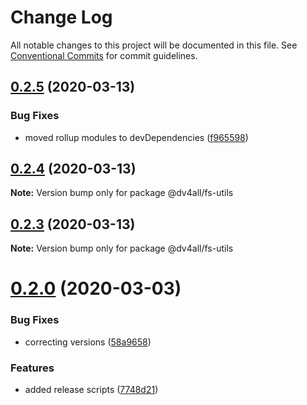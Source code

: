 # Change Log

All notable changes to this project will be documented in this file.
See [Conventional Commits](https://conventionalcommits.org) for commit guidelines.

## [0.2.5](https://github.com/dmijatovic/dv4all-wcp-lerna/compare/@dv4all/fs-utils@0.2.4...@dv4all/fs-utils@0.2.5) (2020-03-13)


### Bug Fixes

* moved rollup modules to devDependencies ([f965598](https://github.com/dmijatovic/dv4all-wcp-lerna/commit/f965598c3c3587b393dfb57b6e05e2b8326a77d5))





## [0.2.4](https://github.com/dmijatovic/dv4all-wcp-lerna/compare/@dv4all/fs-utils@0.2.3...@dv4all/fs-utils@0.2.4) (2020-03-13)

**Note:** Version bump only for package @dv4all/fs-utils





## [0.2.3](https://github.com/dmijatovic/dv4all-wcp-lerna/compare/@dv4all/fs-utils@0.2.2...@dv4all/fs-utils@0.2.3) (2020-03-13)

**Note:** Version bump only for package @dv4all/fs-utils





# [0.2.0](https://github.com/dmijatovic/dv4all-wcp-lerna/compare/@dv4all/fs-utils@0.0.2...@dv4all/fs-utils@0.2.0) (2020-03-03)


### Bug Fixes

* correcting versions ([58a9658](https://github.com/dmijatovic/dv4all-wcp-lerna/commit/58a9658f03644d45078beb2a61ef4cbf7be41c7c))


### Features

* added release scripts ([7748d21](https://github.com/dmijatovic/dv4all-wcp-lerna/commit/7748d21b62b153056ac02993936220a7b6d07f14))
